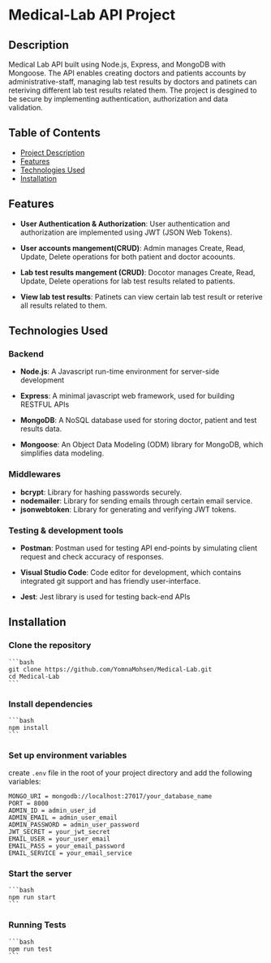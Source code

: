 # Medical-Lab API Project

## Description
Medical Lab API built using Node.js, Express, and MongoDB with Mongoose. The API enables creating doctors and patients accounts by administrative-staff, managing lab test results by doctors and patinets can reteriving different lab test results related them. The project is desgined to be secure by implementing authentication, authorization and data validation.

## Table of Contents
- [Project Description](#description)
- [Features](#features)
- [Technologies Used](#technologies-used)
- [Installation](#installation)


## Features
- **User Authentication & Authorization**: User authentication and authorization are implemented using JWT (JSON Web Tokens).

- **User accounts mangement(CRUD)**: Admin manages Create, Read, Update, Delete operations for both patient and doctor acoounts.

- **Lab test results mangement (CRUD)**: Docotor manages  Create, Read, Update, Delete operations for lab test results related to patients.

- **View lab test results**: Patinets can view certain lab test result or reterive all results related to them.


## Technologies Used

### Backend
- **Node.js**: A Javascript run-time environment for server-side development
- **Express**: A minimal javascript web framework, used for building RESTFUL APIs
- **MongoDB**: A NoSQL database used for storing doctor, patient and test results data.

- **Mongoose**: An Object Data Modeling (ODM) library for MongoDB, which simplifies data modeling.

### Middlewares
- **bcrypt**: Library for hashing passwords securely.
- **nodemailer**: Library for sending emails through certain email service.
- **jsonwebtoken**: Library for generating and verifying JWT tokens.

### Testing & development tools

- **Postman**: Postman used for testing API end-points by simulating client request and check accuracy of responses.

- **Visual Studio Code**: Code editor for development, which contains integrated git support and has friendly user-interface.

- **Jest**: Jest library is used for testing back-end APIs

## Installation

### Clone the repository
    ```bash
    git clone https://github.com/YomnaMohsen/Medical-Lab.git
    cd Medical-Lab
    ```

### Install dependencies

    ```bash
    npm install
    ```

### Set up environment variables
  create `.env` file in the root of your project directory and add the following variables:
   ```
   MONGO_URI = mongodb://localhost:27017/your_database_name
   PORT = 8000
   ADMIN_ID = admin_user_id
   ADMIN_EMAIL = admin_user_email
   ADMIN_PASSWORD = admin_user_password
   JWT_SECRET = your_jwt_secret
   EMAIL_USER = your_user_email
   EMAIL_PASS = your_email_password
   EMAIL_SERVICE = your_email_service 
   ```  

### Start the server
    ```bash
    npm run start
    ```
 ### Running Tests 
    ```bash
    npm run test
    ```   


